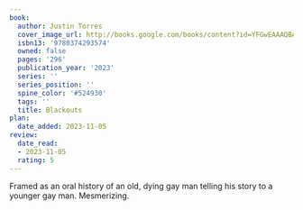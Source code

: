 ```yaml
---
book:
  author: Justin Torres
  cover_image_url: http://books.google.com/books/content?id=YFGwEAAAQBAJ&printsec=frontcover&img=1&zoom=1&source=gbs_api
  isbn13: '9780374293574'
  owned: false
  pages: '296'
  publication_year: '2023'
  series: ''
  series_position: ''
  spine_color: '#524930'
  tags: ''
  title: Blackouts
plan:
  date_added: 2023-11-05
review:
  date_read:
  - 2023-11-05
  rating: 5
---
```

Framed as an oral history of an old, dying gay man telling his story to a younger gay man. Mesmerizing. 
